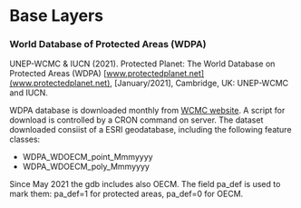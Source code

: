 # Base Layers

### World Database of Protected Areas (WDPA) 
UNEP-WCMC & IUCN (2021). Protected Planet: The World Database on Protected Areas (WDPA) [www.protectedplanet.net](www.protectedplanet.net), [January/2021], Cambridge, UK: UNEP-WCMC and IUCN.

WDPA database is downloaded monthly from [WCMC website](www.protected_planet.net). A script for download is controlled by a CRON command on server.
The dataset downloaded consiist of a ESRI geodatabase, including the following feature classes:

- WDPA_WDOECM_point_Mmmyyyy
- WDPA_WDOECM_poly_Mmmyyyy

Since May 2021 the gdb includes also OECM. The field pa_def is used to mark them: pa_def=1 for protected areas, pa_def=0 for OECM.

